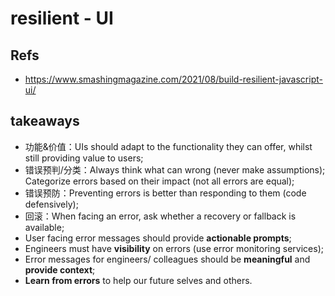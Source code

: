 # resilient - UI

## Refs

- <https://www.smashingmagazine.com/2021/08/build-resilient-javascript-ui/>

## takeaways

- 功能&价值：UIs should adapt to the functionality they can offer, whilst still providing value to users;
- 错误预判/分类：Always think what can wrong (never make assumptions); Categorize errors based on their impact (not all errors are equal);
- 错误预防：Preventing errors is better than responding to them (code defensively);
- 回滚：When facing an error, ask whether a recovery or fallback is available;
- User facing error messages should provide **actionable prompts**;
- Engineers must have **visibility** on errors (use error monitoring services);
- Error messages for engineers/ colleagues should be **meaningful** and **provide context**;
- **Learn from errors** to help our future selves and others.
